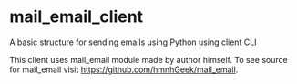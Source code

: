 # mail_email_client
A basic structure for sending emails using Python using client CLI

This client uses mail_email module made by author himself.
To see source for mail_email visit https://github.com/hmnhGeek/mail_email.
